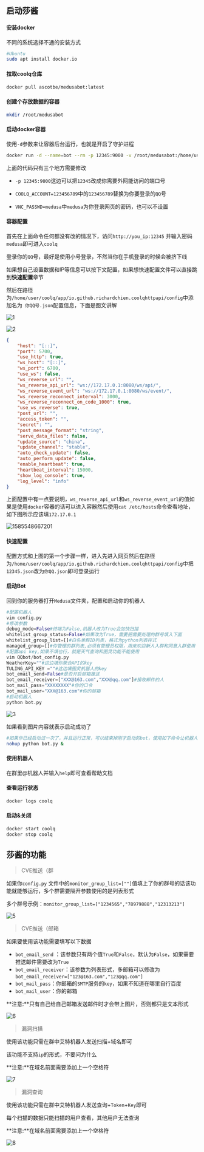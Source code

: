 ## 启动莎酱

#### 安装docker

不同的系统选择不通的安装方式

```bash
#Ubuntu
sudo apt install docker.io
```

#### 拉取coolq仓库

```bash
docker pull ascotbe/medusabot:latest
```

#### 创建个存放数据的容器

```bash
mkdir /root/medusabot
```

#### 启动docker容器

使用`-d`参数来让容器后台运行，也就是开启了守护进程

```bash
docker run -d --name=bot --rm -p 12345:9000 -v /root/medusabot:/home/user/coolq -e VNC_PASSWD=medusa -e COOLQ_ACCOUNT=123456789 -e CQHTTP_SERVE_DATA_FILES=yes ascotbe/medusabot:latest
```

上面的代码只有三个地方需要修改

- `-p 12345:9000`这边可以把`12345`改成你需要外网能访问的端口号

- `COOLQ_ACCOUNT=123456789`中的`123456789`替换为你要登录的`QQ`号
- `VNC_PASSWD=medusa`中`medusa`为你登录网页的密码，也可以不设置

#### 容器配置

首先在上面命令任何都没有改的情况下，访问`http://you_ip:12345` 并输入密码`medusa`即可进入`coolq`

登录你的`QQ`号，最好是使用小号登录，不然当你在手机登录的时候会被挤下线

如果想自己设置数据和IP等信息可以按下文配置，如果想快速配置文件可以直接跳到**快速配置**章节

然后在路径为`/home/user/coolq/app/io.github.richardchien.coolqhttpapi/config`中添加名为` 你QQ号.json`配置信息，下面是图文讲解

![1](https://github.com/Ascotbe/Random-img/blob/master/Medusa/bot/1.png?raw=true)

![2](https://github.com/Ascotbe/Random-img/blob/master/Medusa/bot/2.png?raw=true)

```json
{
    "host": "[::]",
    "port": 5700,
    "use_http": true,
    "ws_host": "[::]",
    "ws_port": 6700,
    "use_ws": false,
    "ws_reverse_url": "",
    "ws_reverse_api_url": "ws://172.17.0.1:8080/ws/api/",
    "ws_reverse_event_url": "ws://172.17.0.1:8080/ws/event/",
    "ws_reverse_reconnect_interval": 3000,
    "ws_reverse_reconnect_on_code_1000": true,
    "use_ws_reverse": true,
    "post_url": "",
    "access_token": "",
    "secret": "",
    "post_message_format": "string",
    "serve_data_files": false,
    "update_source": "china",
    "update_channel": "stable",
    "auto_check_update": false,
    "auto_perform_update": false,
    "enable_heartbeat": true,
    "heartbeat_interval": 15000, 
    "show_log_console": true,
    "log_level": "info"
}
```

上面配置中有一点要说明，`ws_reverse_api_url`和`ws_reverse_event_url`的值如果是使用`docker`容器的话可以进入容器然后使用`cat /etc/hosts`命令查看地址，如下图所示应该填`172.17.0.1`

![1585548667201](https://github.com/Ascotbe/Random-img/blob/master/Medusa/bot/4.png?raw=true)



#### 快速配置

配置方式和上图的第一个步骤一样，进入先进入网页然后在路径为`/home/user/coolq/app/io.github.richardchien.coolqhttpapi/config`中把`12345.json`改为`你QQ.json`即可登录运行

#### 启动Bot

回到你的服务器打开`Medusa`文件夹，配置和启动你的机器人

```python
#配置机器人
vim config.py
#修改参数
debug_mode=False#终端为False,机器人改为True会加快扫描
whitelist_group_status=False#如果改为True，需要把需要处理的群号填入下面
whitelist_group_list=[]#白名单群ID列表，格式为python列表样式
managed_group=[]#你管理的群列表,必须有管理员权限，用来欢迎新人入群和同意入群使用
#配置api key,如果不填也行，就是天气查询和图灵功能不能使用
vim QQbot/bot_config.py
WeatherKey=""#这边填你聚合API的key
TULING_API_KEY =""#这边填图灵机器人的key
bot_email_send=False#是否开启邮箱推送
bot_email_receiver=["XXX@163.com","XXX@qq.com"]#接收邮件的人
bot_mail_pass="XXXXXXXX"#你的口令
bot_mail_user="XXX@163.com"#你的邮箱
#启动机器人
python bot.py
```

![3](https://github.com/Ascotbe/Random-img/blob/master/Medusa/bot/3.png?raw=true)

如果看到图片内容就表示启动成功了

```bash
#如果你已经启动过一次了，并且运行正常，可以结束掉刚才启动的bot，使用如下命令让机器人后台运行，这样你关闭ssh连接bot也不会停止
nohup python bot.py &
```

#### 使用机器人

在群里@机器人并输入`help`即可查看帮助文档

#### 查看运行状态

```bash
docker logs coolq
```

#### 启动&关闭

```bash
docker start coolq
docker stop coolq
```

## 莎酱的功能

> CVE推送（群

如果你`config.py` 文件中的`monitor_group_list=[""]`值填上了你的群号的话该功能就能够运行，多个群需要隔开参数使用的是列表形式

多个群号示例：`monitor_group_list=["1234565","78979888","12313213"]`

![5](https://github.com/Ascotbe/Random-img/blob/master/Medusa/bot/5.png?raw=true)



> CVE推送（邮箱

如果要使用该功能需要填写以下数据

- `bot_email_send` ：该参数只有两个值`True`和`False`，默认为`False`，如果需要推送邮件需要改为`True`
- `bot_email_receiver`：该参数为列表形式，多邮箱可以修改为`bot_email_receiver=["123@163.com","123@qq.com"]`
- `bot_mail_pass`：你邮箱的`SMTP`服务的`key`，如果不知道在哪里自行百度
- `bot_mail_user`：你的邮箱

**注意:**只有自己给自己邮箱发送邮件时才会带上图片，否则都只是文本形式

![6](https://github.com/Ascotbe/Random-img/blob/master/Medusa/bot/6.png?raw=true)

> 漏洞扫描

使用该功能只需在群中艾特机器人发送扫描+域名即可

该功能不支持`ip`的形式，不要问为什么

**注意:**在域名前面需要添加上一个空格符

![7](https://github.com/Ascotbe/Random-img/blob/master/Medusa/bot/7.png?raw=true)

> 漏洞查询

使用该功能只需在群中艾特机器人发送查询+`Token`+`Key`即可

每个扫描的数据只能扫描的用户查看，其他用户无法查询

**注意:**在域名前面需要添加上一个空格符

![8](https://github.com/Ascotbe/Random-img/blob/master/Medusa/bot/8.png?raw=true)